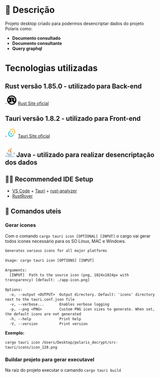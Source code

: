 # 🔖 Descrição

Projeto desktop criado para podermos desencriptar dados do projeto Polaris como:  
- **Documento consultado**
- **Documento consultante**
- **Query graphql**

# Tecnologias utilizadas  
## Rust versão 1.85.0 - utilizado para Back-end
-<img src="config/img/rust-icon-512x512-16xbdsxq.png" width="32" height="32"> [Rust Site oficial](https://www.rust-lang.org/tools/install)

## Tauri versão 1.8.2 - utilizado para Front-end

-<img src="config/img/icon.png" width="32" height="32"> [Tauri Site oficial](https://v1.tauri.app/)

## <img src="config/img/java-icon-1511x2048-6ikx8301.png" width="32" height="32"> Java - utilizado para realizar desencriptação dos dados

## 🧑‍💻 Recommended IDE Setup

- [VS Code](https://code.visualstudio.com/) + [Tauri](https://marketplace.visualstudio.com/items?itemName=tauri-apps.tauri-vscode) + [rust-analyzer](https://marketplace.visualstudio.com/items?itemName=rust-lang.rust-analyzer) 
- [RustRover](https://www.jetbrains.com/rust/)

## 🔧 Comandos uteis
### Gerar icones
Com o comando `cargo tauri icon [OPTIONAL] [INPUT]` o cargo vai gerar todos icones necessário para os SO Linux, MAC e Windows.  
```
Generates various icons for all major platforms

Usage: cargo tauri icon [OPTIONS] [INPUT]

Arguments:
  [INPUT]  Path to the source icon (png, 1024x1024px with transparency) [default: ./app-icon.png]

Options:
  -o, --output <OUTPUT>  Output directory. Default: 'icons' directory next to the tauri.conf.json file
  -v, --verbose...       Enables verbose logging
  -p, --png <PNG>        Custom PNG icon sizes to generate. When set, the default icons are not generated
  -h, --help             Print help
  -V, --version          Print version
```

**Exemplo:**  
```
cargo tauri icon /Users/Desktop/polaris_decrypt/src-tauri/icons/icon_128.png
```

### Buildar projeto para gerar executavel
Na raiz do projeto executar o camando `cargo tauri build`  

